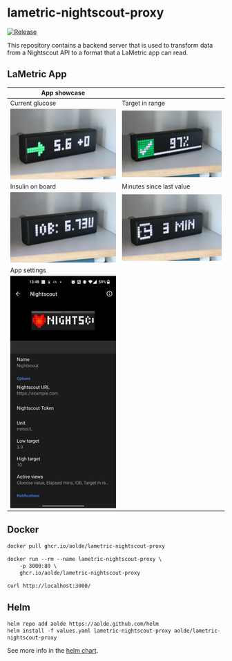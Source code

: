 <!-- ![Logo lametric-nightscout-proxy](https://github.com/aolde/lametric-nightscout-proxy/blob/main/assets/logo.png?raw=true) -->

# lametric-nightscout-proxy

[![Release](https://github.com/aolde/lametric-nightscout-proxy/actions/workflows/release.yml/badge.svg)](https://github.com/aolde/lametric-nightscout-proxy/actions/workflows/release.yml)

This repository contains a backend server that is used to transform data from a Nightscout API to a format that a LaMetric app can read. 

## LaMetric App

| App showcase | |
| ----------- | ----------- |
| Current glucose | Target in range |
| ![Glucose](assets/glucose.jpg) | ![Target in range](assets/inrange.jpg) |
| Insulin on board | Minutes since last value |
| ![Glucose](assets/iob.jpg) | ![Glucose](assets/minutes.jpg) |
| App settings |  |
| ![Glucose](assets/settings.jpg) |  |

## Docker

```
docker pull ghcr.io/aolde/lametric-nightscout-proxy
```

```
docker run --rm --name lametric-nightscout-proxy \
    -p 3000:80 \
    ghcr.io/aolde/lametric-nightscout-proxy
```

```
curl http://localhost:3000/
```

## Helm

```console
helm repo add aolde https://aolde.github.com/helm
helm install -f values.yaml lametric-nightscout-proxy aolde/lametric-nightscout-proxy
```

See more info in the [helm chart](https://github.com/aolde/helm/tree/main/charts/lametric-nightscout-proxy).
